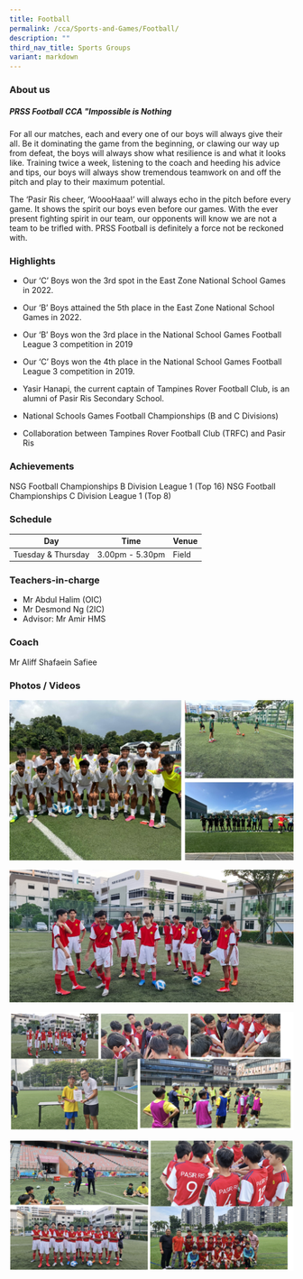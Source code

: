 ```yaml
---
title: Football
permalink: /cca/Sports-and-Games/Football/
description: ""
third_nav_title: Sports Groups
variant: markdown
---
```

### **About us**

##### <strong>PRSS Football CCA "Impossible is Nothing</strong> 

For all our matches, each and every one of our boys will always give their all. Be it dominating the game from the beginning, or clawing our way up from defeat, the boys will always show what resilience is and what it looks like. Training twice a week, listening to the coach and heeding his advice and tips, our boys will always show tremendous teamwork on and off the pitch and play to their maximum potential.&nbsp;&nbsp;

The ‘Pasir Ris cheer, ‘WoooHaaa!’ will always echo in the pitch before every game. It shows the spirit our boys even before our games. With the ever present fighting spirit in our team, our opponents will know we are not a team to be trifled with. PRSS Football is definitely a force not be reckoned with.

### **Highlights**

*   Our ‘C’ Boys won the 3rd spot in the East Zone National School Games in 2022.
*   Our ‘B’ Boys attained the 5th place in the East Zone National School Games in 2022.
*   Our ‘B’ Boys won the 3rd place in the National School Games Football&nbsp; League 3 competition in 2019
*   Our ‘C’ Boys won the 4th place in the National School Games Football League 3 competition in 2019.
*   Yasir Hanapi, the current captain of Tampines Rover Football Club, is an alumni of Pasir Ris Secondary School.

* National Schools Games Football Championships (B and C Divisions)
* Collaboration between Tampines Rover Football Club (TRFC) and Pasir Ris 

### **Achievements**

NSG Football Championships B Division League 1 (Top 16) 
NSG Football Championships C Division League 1 (Top 8)

### **Schedule**

| Day | Time | Venue |
| -------- | -------- | -------- |
| Tuesday &amp; Thursday | 3.00pm - 5.30pm | Field |


### **Teachers-in-charge**

* Mr Abdul Halim (OIC)
* Mr Desmond Ng (2IC)
* Advisor: Mr Amir HMS

### **Coach**

Mr Aliff Shafaein Safiee

### **Photos / Videos**

![](/images/CCA/Football/Football_2024.jpg)

![](/images/20220422_072741.jpeg)

![](/images/football2.png)

![](/images/football3.png)